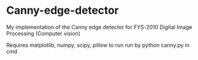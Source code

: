# Canny-edge-detector
My implementation of the Canny edge detector for FYS-2010 Digital Image Processing (Computer vision)

Requires matplotlib, numpy, scipy, pillow to run
run by python canny.py in cmd
